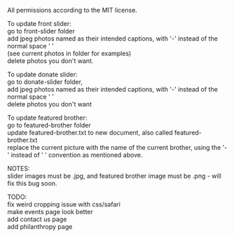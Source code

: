 All permissions according to the MIT license.

To update front slider:  
go to front-slider folder  
add jpeg photos named as their intended captions, with '-' instead of the normal space ' '  
(see current photos in folder for examples)  
delete photos you don't want.  
  
To update donate slider:   
go to donate-slider folder,   
add jpeg photos named as their intended captions, with '-' instead of the normal space ' '  
delete photos you don't want  

To update featured brother:  
go to featured-brother folder  
update featured-brother.txt to new document, also called featured-brother.txt  
replace the current picture with the name of the current brother, using the '-' instead of ' ' convention as mentioned above.   
  
NOTES:  
slider images must be .jpg, and featured brother image must be .png - will fix this bug soon.  
  
TODO:  
fix weird cropping issue with css/safari  
make events page look better  
add contact us page  
add philanthropy page  

